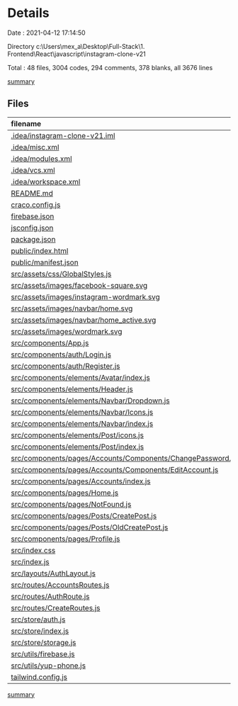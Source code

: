 # Details

Date : 2021-04-12 17:14:50

Directory c:\Users\mex_a\Desktop\Full-Stack\1. Frontend\React\javascript\instagram-clone-v21

Total : 48 files,  3004 codes, 294 comments, 378 blanks, all 3676 lines

[summary](results.md)

## Files
| filename | language | code | comment | blank | total |
| :--- | :--- | ---: | ---: | ---: | ---: |
| [.idea/instagram-clone-v21.iml](/.idea/instagram-clone-v21.iml) | XML | 12 | 0 | 0 | 12 |
| [.idea/misc.xml](/.idea/misc.xml) | XML | 6 | 0 | 0 | 6 |
| [.idea/modules.xml](/.idea/modules.xml) | XML | 8 | 0 | 0 | 8 |
| [.idea/vcs.xml](/.idea/vcs.xml) | XML | 6 | 0 | 0 | 6 |
| [.idea/workspace.xml](/.idea/workspace.xml) | XML | 51 | 0 | 0 | 51 |
| [README.md](/README.md) | Markdown | 9 | 0 | 3 | 12 |
| [craco.config.js](/craco.config.js) | JavaScript | 7 | 0 | 1 | 8 |
| [firebase.json](/firebase.json) | JSON | 4 | 9 | 0 | 13 |
| [jsconfig.json](/jsconfig.json) | JSON | 7 | 0 | 1 | 8 |
| [package.json](/package.json) | JSON | 59 | 0 | 1 | 60 |
| [public/index.html](/public/index.html) | HTML | 20 | 23 | 1 | 44 |
| [public/manifest.json](/public/manifest.json) | JSON | 25 | 0 | 1 | 26 |
| [src/assets/css/GlobalStyles.js](/src/assets/css/GlobalStyles.js) | JavaScript | 19 | 0 | 3 | 22 |
| [src/assets/images/facebook-square.svg](/src/assets/images/facebook-square.svg) | XML | 1 | 0 | 0 | 1 |
| [src/assets/images/instagram-wordmark.svg](/src/assets/images/instagram-wordmark.svg) | XML | 1 | 0 | 0 | 1 |
| [src/assets/images/navbar/home.svg](/src/assets/images/navbar/home.svg) | XML | 1 | 0 | 0 | 1 |
| [src/assets/images/navbar/home_active.svg](/src/assets/images/navbar/home_active.svg) | XML | 10 | 0 | 0 | 10 |
| [src/assets/images/wordmark.svg](/src/assets/images/wordmark.svg) | XML | 1 | 0 | 0 | 1 |
| [src/components/App.js](/src/components/App.js) | JavaScript | 63 | 6 | 12 | 81 |
| [src/components/auth/Login.js](/src/components/auth/Login.js) | JavaScript | 203 | 9 | 28 | 240 |
| [src/components/auth/Register.js](/src/components/auth/Register.js) | JavaScript | 116 | 5 | 15 | 136 |
| [src/components/elements/Avatar/index.js](/src/components/elements/Avatar/index.js) | JavaScript | 157 | 29 | 20 | 206 |
| [src/components/elements/Header.js](/src/components/elements/Header.js) | JavaScript | 9 | 0 | 2 | 11 |
| [src/components/elements/Navbar/Dropdown.js](/src/components/elements/Navbar/Dropdown.js) | JavaScript | 183 | 7 | 22 | 212 |
| [src/components/elements/Navbar/Icons.js](/src/components/elements/Navbar/Icons.js) | JavaScript | 105 | 0 | 5 | 110 |
| [src/components/elements/Navbar/index.js](/src/components/elements/Navbar/index.js) | JavaScript | 59 | 5 | 10 | 74 |
| [src/components/elements/Post/icons.js](/src/components/elements/Post/icons.js) | JavaScript | 91 | 0 | 8 | 99 |
| [src/components/elements/Post/index.js](/src/components/elements/Post/index.js) | JavaScript | 354 | 19 | 47 | 420 |
| [src/components/pages/Accounts/Components/ChangePassword.js](/src/components/pages/Accounts/Components/ChangePassword.js) | JavaScript | 167 | 6 | 12 | 185 |
| [src/components/pages/Accounts/Components/EditAccount.js](/src/components/pages/Accounts/Components/EditAccount.js) | JavaScript | 330 | 65 | 26 | 421 |
| [src/components/pages/Accounts/index.js](/src/components/pages/Accounts/index.js) | JavaScript | 84 | 3 | 10 | 97 |
| [src/components/pages/Home.js](/src/components/pages/Home.js) | JavaScript | 64 | 49 | 12 | 125 |
| [src/components/pages/NotFound.js](/src/components/pages/NotFound.js) | JavaScript | 33 | 0 | 8 | 41 |
| [src/components/pages/Posts/CreatePost.js](/src/components/pages/Posts/CreatePost.js) | JavaScript | 183 | 16 | 22 | 221 |
| [src/components/pages/Posts/OldCreatePost.js](/src/components/pages/Posts/OldCreatePost.js) | JavaScript | 59 | 3 | 15 | 77 |
| [src/components/pages/Profile.js](/src/components/pages/Profile.js) | JavaScript | 317 | 27 | 57 | 401 |
| [src/index.css](/src/index.css) | CSS | 4 | 1 | 1 | 6 |
| [src/index.js](/src/index.js) | JavaScript | 16 | 4 | 5 | 25 |
| [src/layouts/AuthLayout.js](/src/layouts/AuthLayout.js) | JavaScript | 10 | 0 | 3 | 13 |
| [src/routes/AccountsRoutes.js](/src/routes/AccountsRoutes.js) | JavaScript | 15 | 2 | 4 | 21 |
| [src/routes/AuthRoute.js](/src/routes/AuthRoute.js) | JavaScript | 21 | 3 | 4 | 28 |
| [src/routes/CreateRoutes.js](/src/routes/CreateRoutes.js) | JavaScript | 10 | 2 | 4 | 16 |
| [src/store/auth.js](/src/store/auth.js) | JavaScript | 23 | 1 | 2 | 26 |
| [src/store/index.js](/src/store/index.js) | JavaScript | 17 | 0 | 4 | 21 |
| [src/store/storage.js](/src/store/storage.js) | JavaScript | 8 | 0 | 1 | 9 |
| [src/utils/firebase.js](/src/utils/firebase.js) | JavaScript | 20 | 0 | 5 | 25 |
| [src/utils/yup-phone.js](/src/utils/yup-phone.js) | JavaScript | 14 | 0 | 2 | 16 |
| [tailwind.config.js](/tailwind.config.js) | JavaScript | 22 | 0 | 1 | 23 |

[summary](results.md)